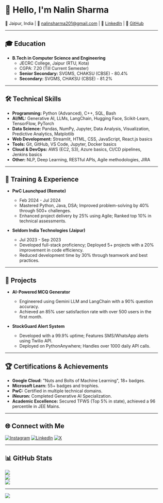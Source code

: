 # 👋 Hello, I'm Nalin Sharma

📍 Jaipur, India | 📧 [nalinsharma201@gmail.com](mailto:nalinsharma201@gmail.com) | 🔗 [LinkedIn](https://linkedin.com/in/nalinsharma01) | 🐙 [GitHub](https://github.com/nalin9887)

---

## 🎓 Education

- **B.Tech in Computer Science and Engineering**
  - JECRC College, Jaipur (RTU, Kota)
  - CGPA: 7.20 (Till Current Semester)
  - **Senior Secondary:** SVGMS, CHAKSU (CBSE) - 80.4%
  - **Secondary:** SVGMS, CHAKSU (CBSE) - 81.2%

---

## 🛠️ Technical Skills

- **Programming:** Python (Advanced), C++, SQL, Bash
- **AI/ML:** Generative AI, LLMs, LangChain, Hugging Face, Scikit-Learn, TensorFlow, PyTorch
- **Data Science:** Pandas, NumPy, Jupyter, Data Analysis, Visualization, Predictive Analytics, Matplotlib
- **Web Development:** Streamlit, HTML, CSS, JavaScript, React.js basics
- **Tools:** Git, GitHub, VS Code, Jupyter, Docker basics
- **Cloud & DevOps:** AWS (EC2, S3), Azure basics, CI/CD pipelines, Jenkins basics
- **Other:** NLP, Deep Learning, RESTful APIs, Agile methodologies, JIRA

---

## 💼 Training & Experience

- **PwC Launchpad (Remote)**
  - Feb 2024 - Jul 2024
  - Mastered Python, Java, DSA; Improved problem-solving by 40% through 500+ challenges.
  - Enhanced project delivery by 25% using Agile; Ranked top 10% in technical assessments.

- **Seldom India Technologies (Jaipur)**
  - Jul 2023 - Sep 2023
  - Developed full-stack proficiency; Deployed 5+ projects with a 20% improvement in code efficiency.
  - Reduced development time by 30% through teamwork and best practices.

---

## 🚀 Projects

- **AI-Powered MCQ Generator**
  - Engineered using Gemini LLM and LangChain with a 90% question accuracy.
  - Achieved an 85% user satisfaction rate with over 500 users in the first month.
  
- **StockGuard Alert System**
  - Developed with a 99.9% uptime; Features SMS/WhatsApp alerts using Twilio API.
  - Deployed on PythonAnywhere; Handles over 1000 daily API calls.

---

## 🏆 Certifications & Achievements

- **Google Cloud:** "Nuts and Bolts of Machine Learning", 18+ badges.
- **Microsoft Learn:** 55+ badges and trophies.
- **PwC:** Certified in multiple technical domains.
- **iNeuron:** Completed Generative AI Specialization.
- **Academic Excellence:** Secured TFWS (Top 5% in state), achieved a 96 percentile in JEE Mains.

---

## 🌐 Connect with Me

[![Instagram](https://img.shields.io/badge/Instagram-%23E4405F.svg?logo=Instagram&logoColor=white)](https://instagram.com/nalinsharma) [![LinkedIn](https://img.shields.io/badge/LinkedIn-%230077B5.svg?logo=linkedin&logoColor=white)](https://linkedin.com/in/nalinsharma01) [![X](https://img.shields.io/badge/X-black.svg?logo=X&logoColor=white)](https://x.com/_nalinsharma)

---

## 📊 GitHub Stats

![](https://github-readme-stats.vercel.app/api?username=nalin9887&theme=dark&hide_border=false)<br/>
![](https://github-readme-streak-stats.herokuapp.com/?user=nalin9887&theme=dark&hide_border=false)<br/>
![](https://github-readme-stats.vercel.app/api/top-langs/?username=nalin9887&theme=dark&hide_border=false)

---

[![](https://visitcount.itsvg.in/api?id=nalin9887&icon=0&color=0)](https://visitcount.itsvg.in)

<!-- Proudly created with GPRM -->
